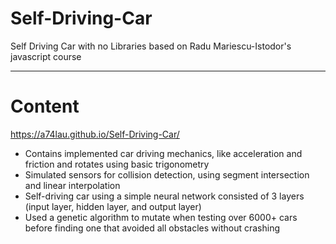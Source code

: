 # Self-Driving-Car

Self Driving Car with no Libraries based on Radu Mariescu-Istodor's javascript course
_____________________________________________________________________________________________

# Content
https://a74lau.github.io/Self-Driving-Car/
<br>
<ul>
  <li>Contains implemented car driving mechanics, like acceleration and friction and rotates using basic trigonometry</li>
  <li>Simulated sensors for collision detection, using segment intersection and linear interpolation</li>
  <li>Self-driving car using a simple neural network consisted of 3 layers (input layer, hidden layer, and output layer)</li>
  <li>Used a genetic algorithm to mutate when testing over 6000+ cars before finding one that avoided all obstacles without crashing </li>
</ul>

